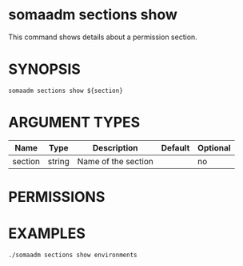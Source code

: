 # somaadm sections show

This command shows details about a permission section.

# SYNOPSIS

```
somaadm sections show ${section}
```

# ARGUMENT TYPES

Name | Type |     Description   | Default | Optional
 --- |  --- | ----------------- | ------- | --------
section | string | Name of the section | | no

# PERMISSIONS

# EXAMPLES

```
./somaadm sections show environments
```
